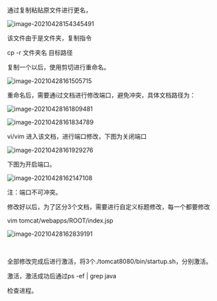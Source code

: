 通过复制粘贴原文件进行更名，

![image-20210428154345491](C:\Users\Administrator\AppData\Roaming\Typora\typora-user-images\image-20210428154345491.png)



该文件由于是文件夹，复制指令

cp -r 文件夹名 目标路径

复制一个以后，使用剪切进行重命名。

![image-20210428161505715](C:\Users\Administrator\AppData\Roaming\Typora\typora-user-images\image-20210428161505715.png)

重命名后，需要通i过文档进行修改端口，避免冲突，具体文档路径为：

![image-20210428161809481](C:\Users\Administrator\AppData\Roaming\Typora\typora-user-images\image-20210428161809481.png)

![image-20210428161834789](C:\Users\Administrator\AppData\Roaming\Typora\typora-user-images\image-20210428161834789.png)

vi/vim 进入该文档，进行端口修改，下图为关闭端口

![image-20210428161929276](C:\Users\Administrator\AppData\Roaming\Typora\typora-user-images\image-20210428161929276.png)

下图为开启端口。

![image-20210428162147108](C:\Users\Administrator\AppData\Roaming\Typora\typora-user-images\image-20210428162147108.png)

注：端口不可冲突。

修改好以后，为了区分3个文档，需要进行自定义标题修改，每一个都要修改

vim tomcat/webapps/ROOT/index.jsp

![image-20210428162839191](C:\Users\Administrator\Desktop\image-20210428162839191.png)

​	

全部修改完成后进行激活，将3个./tomcat8080/bin/startup.sh，分别激活。

激活，激活成功后通过ps -ef | grep java 

检查进程。

